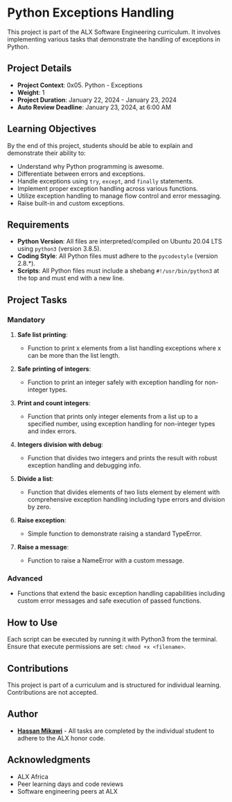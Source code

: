 # Python Exceptions Handling

This project is part of the ALX Software Engineering curriculum. It involves implementing various tasks that demonstrate the handling of exceptions in Python.

## Project Details

- **Project Context**: 0x05. Python - Exceptions
- **Weight**: 1
- **Project Duration**: January 22, 2024 - January 23, 2024
- **Auto Review Deadline**: January 23, 2024, at 6:00 AM

## Learning Objectives

By the end of this project, students should be able to explain and demonstrate their ability to:

- Understand why Python programming is awesome.
- Differentiate between errors and exceptions.
- Handle exceptions using `try`, `except`, and `finally` statements.
- Implement proper exception handling across various functions.
- Utilize exception handling to manage flow control and error messaging.
- Raise built-in and custom exceptions.

## Requirements

- **Python Version**: All files are interpreted/compiled on Ubuntu 20.04 LTS using `python3` (version 3.8.5).
- **Coding Style**: All Python files must adhere to the `pycodestyle` (version 2.8.\*).
- **Scripts**: All Python files must include a shebang `#!/usr/bin/python3` at the top and must end with a new line.

## Project Tasks

### Mandatory

1. **Safe list printing**:

   - Function to print x elements from a list handling exceptions where x can be more than the list length.

2. **Safe printing of integers**:

   - Function to print an integer safely with exception handling for non-integer types.

3. **Print and count integers**:

   - Function that prints only integer elements from a list up to a specified number, using exception handling for non-integer types and index errors.

4. **Integers division with debug**:

   - Function that divides two integers and prints the result with robust exception handling and debugging info.

5. **Divide a list**:

   - Function that divides elements of two lists element by element with comprehensive exception handling including type errors and division by zero.

6. **Raise exception**:

   - Simple function to demonstrate raising a standard TypeError.

7. **Raise a message**:
   - Function to raise a NameError with a custom message.

### Advanced

- Functions that extend the basic exception handling capabilities including custom error messages and safe execution of passed functions.

## How to Use

Each script can be executed by running it with Python3 from the terminal. Ensure that execute permissions are set: `chmod +x <filename>`.

## Contributions

This project is part of a curriculum and is structured for individual learning. Contributions are not accepted.

## Author

- **[Hassan Mikawi](https://github.com/Hassan220022)** - All tasks are completed by the individual student to adhere to the ALX honor code.

## Acknowledgments

- ALX Africa
- Peer learning days and code reviews
- Software engineering peers at ALX
